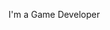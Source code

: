 I'm a Game Developer 


<!---
DZDEVreal/DZDEVreal is a ✨ special ✨ repository because its `README.md` (this file) appears on your GitHub profile.
You can click the Preview link to take a look at your changes.
--->
